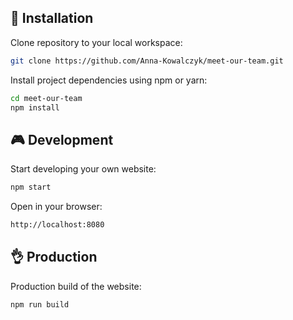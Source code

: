 ## 🔧 Installation

Clone repository to your local workspace:
```bash
git clone https://github.com/Anna-Kowalczyk/meet-our-team.git
```

Install project dependencies using npm or yarn:

```bash
cd meet-our-team
npm install
```

## 🎮 Development

Start developing your own website:

```bash
npm start
```

Open in your browser:

```bash
http://localhost:8080
```

## 👌 Production

Production build of the website:

```bash
npm run build
```
